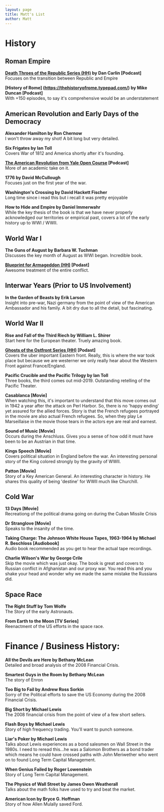 ```yaml
---
layout: page
title: Matt's List
author: Matt
---
```



# History

## Roman Empire

__[Death Throes of the Republic Series (HH)](https://www.dancarlin.com/product/hardcore-history-death-throes-of-the-republic-series/) by Dan Carlin [Podcast]__ \
Focuses on the transition between Republic and Empire

__[History of Rome] (https://thehistoryofrome.typepad.com/) by Mike Duncan [Podcast]__ \
With +150 episodes, to say it's comprehensive would be an understatement 



## American Revolution and Early Days of the Democracy

__Alexander Hamilton by Ron Chernow__ \
I won't throw away my shot!  A bit long but very detailed.

__Six Frigates by Ian Toll__ \
Covers War of 1812 and America shortly after it's founding.

__[The American Revolution from Yale Open Course](https://oyc.yale.edu/history/hist-116) [Podcast]__ \
More of an academic take on it.  

__1776 by David McCullough__ \
Focuses just on the first year of the war.

__Washington's Crossing by David Hackett Fischer__ \
Long time since i read this but i recall it was pretty enjoyable

__How to Hide and Empire by Daniel Immerwahr__ \
While the key thesis of the book is that we have never properly acknowledged our territories or empirical past, covers a lot of the early history up to WWI / WWII. 

## World War I
__The Guns of August by Barbara W. Tuchman__ \
Discusses the key month of August as WWI began.  Incredible book.

__[Blueprint for Armageddon (HH)](https://www.dancarlin.com/product/hardcore-history-50-blueprint-for-armageddon-i/) [Podast]__ \
Awesome treatment of the entire conflict.

## Interwar Years (Prior to US Involvement)
__In the Garden of Beasts by Erik Larson__ \
Insight into pre-war, Nazi germany from the point of view of the American Ambassador and his family.  A bit dry due to all the detail, but fascinating.


## World War II
__Rise and Fall of the Third Riech by William L. Shirer__ \
Start here for the European theater.  Truely amazing book. 

__[Ghosts of the Ostfront Series (HH)](https://www.dancarlin.com/product/hardcore-history-ghosts-ostfront-series/) [Podast]__ \
Covers the uber important Eastern front.  Really, this is where the war took place but because we are westerner we only really hear about the Western Front against France/England.

__Pacific Crucible and the Pacific Trilogy by Ian Toll__ \
Three books, the third comes out mid-2019.  Outstanding retelling of the Pacific Theater.  

__Casablanca [Movie]__ \
When watching this, it's important to understand that this move comes out in 1942 a year after the attack on Perl Harbor.  So, there is no 'happy ending' yet assured for the allied forces.  Story is that the French refugees portrayed in the movie are also actual French refugees.  So, when they play  Le Marseillaise in the movie those tears in the actors eye are real and earnest.

__Sound of Music [Movie]__ \
Occurs during the Anschluss.  Gives you a sense of how odd it must have been to be an Austrian in that time.

__Kings Speech [Movie]__ \
Covers political situation in England before the war.  An interesting personal story of the King colored strongly by the gravity of WWII.

__Patton [Movie]__ \
Story of a Key American General.  An interesting character in history.  He shares this quality of being 'destine' for WWII much like Churchill.

## Cold War
__13 Days [Movie]__ \
Recreationg of the political drama going on during the Cuban Missile Crisis

__Dr Stranglove [Movie]__ \
Speaks to the insanity of the time.

__Taking Charge: The Johnson White House Tapes, 1963-1964 by Michael R. Beschloss [Audiobook]__ \
Audio book recommended as you get to hear the actual tape recordings.

__Charlie Wilson's War by George Crile__ \
Skip the movie which was just okay.  The book is great and covers to Russian conflict in Afghanistan and our proxy war.  You read this and you shake your head and wonder why we made the same mistake the Russians did.

## Space Race
__The Right Stuff by Tom Wolfe__ \
The Story of the early Astronauts.

__From Earth to the Moon [TV Series]__ \
Reenactment of the US efforts in the space race.

# Finance / Business History:

__All the Devils are Here by Bethany McLean__ \
Detailed and broad analysis of the 2008 Financial Crisis.

__Smartest Guys in the Room by Bethany McLean__ \
The story of Enron

__Too Big to Fail by Andrew Ross Sorkin__ \
Sorry of the Political efforts to save the US Economy during the 2008 Financial Crisis.

__Big Short by Michael Lewis__ \
The 2008 financial crisis from the point of view of a few short sellers.

__Flash Boys by Michael Lewis__ \
Story of high frequency trading.  You'll want to punch someone.

__Liar's Poker by Michael Lewis__ \
Talks about Lewis experiences as a bond salesmen on Wall Street in the 1980s.  I need to reread this...he was a Salomon Brothers as a bond trader which means he could have crossed paths with John Meriwether who went on to found Long Term Capital Management.

__When Genius Failed by Roger Lowenstein__ \
Story of Long Term Capital Management.

__The Physics of Wall Street by James Owen Weatherall__ \
Talks about the math folks have used to try and beat the market.

__American Icon by Bryce G. Hoffman__ \
Story of how Allen Mulally saved Ford.
